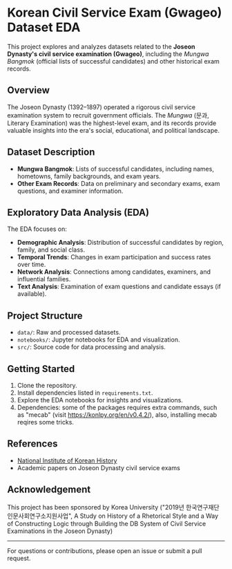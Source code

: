 # Korean Civil Service Exam (Gwageo) Dataset EDA

This project explores and analyzes datasets related to the **Joseon Dynasty's civil service examination (Gwageo)**, including the *Mungwa Bangmok* (official lists of successful candidates) and other historical exam records.

## Overview

The Joseon Dynasty (1392–1897) operated a rigorous civil service examination system to recruit government officials. The *Mungwa* (문과, Literary Examination) was the highest-level exam, and its records provide valuable insights into the era's social, educational, and political landscape.

## Dataset Description

- **Mungwa Bangmok**: Lists of successful candidates, including names, hometowns, family backgrounds, and exam years.
- **Other Exam Records**: Data on preliminary and secondary exams, exam questions, and examiner information.

## Exploratory Data Analysis (EDA)

The EDA focuses on:

- **Demographic Analysis**: Distribution of successful candidates by region, family, and social class.
- **Temporal Trends**: Changes in exam participation and success rates over time.
- **Network Analysis**: Connections among candidates, examiners, and influential families.
- **Text Analysis**: Examination of exam questions and candidate essays (if available).

## Project Structure

- `data/`: Raw and processed datasets.
- `notebooks/`: Jupyter notebooks for EDA and visualization.
- `src/`: Source code for data processing and analysis.

## Getting Started

1. Clone the repository.
2. Install dependencies listed in `requirements.txt`.
3. Explore the EDA notebooks for insights and visualizations.
4. Dependencies: some of the packages requires extra commands, such as "mecab" (visit https://konlpy.org/en/v0.4.2/), also, installing mecab reqires some tricks.
## References

- [National Institute of Korean History](http://www.history.go.kr/)
- Academic papers on Joseon Dynasty civil service exams

## Acknowledgement

This project has been sponsored by Korea University ("2019년 한국연구재단 인문사회연구소지원사업", A Study on History of a Rhetorical Style and a Way of Constructing Logic through Building the DB System of Civil Service Examinations in the Joseon Dynasty)

---

For questions or contributions, please open an issue or submit a pull request.
